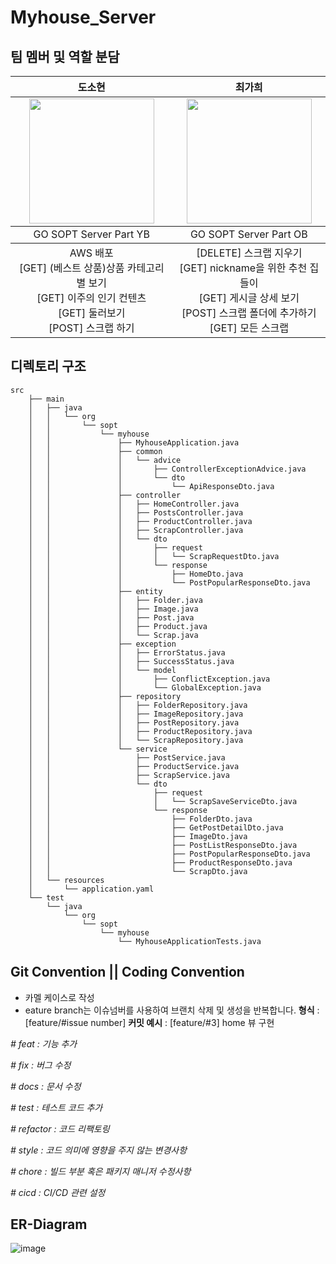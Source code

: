 # Myhouse_Server 

## 팀 멤버 및 역할 분담

<table>
<thead>
<tr>
<th align="center">도소현</th>
<th align="center">최가희</th>
</tr>
</thead>
<tbody>
<tr>
<td align="center"><img src = https://github.com/sohyundoh/sohyundoh/assets/79795051/478d604c-af15-469d-98b3-4be51a64ac37 width = 200/></td>
<td align="center"><img src = https://github.com/sohyundoh/Readme_Check/assets/79795051/5762cdb3-a87a-4554-96bd-457e90d9a97c width = 200/></td>
</tr>
</tbody>
<tbody>
<tr>
<td align="center">GO SOPT Server Part YB</td>
<td align="center">GO SOPT Server Part OB</td>
</tr>
</tbody>
<tbody>
<tr>
<td align="center">AWS 배포<br/> [GET] (베스트 상품)상품 카테고리별 보기<br/> [GET] 이주의 인기 컨텐츠<br/> [GET] 둘러보기<br/> [POST] 스크랩 하기</td>
<td align="center">[DELETE] 스크랩 지우기 <br/>
[GET] nickname을 위한 추천 집들이<br/>
[GET] 게시글 상세 보기<br/>
[POST] 스크랩 폴더에 추가하기<br/>
[GET] 모든 스크랩</td>
</tr>
</tbody>
</table>

## 디렉토리 구조
```
src
    ├── main
    │   ├── java
    │   │   └── org
    │   │       └── sopt
    │   │           └── myhouse
    │   │               ├── MyhouseApplication.java
    │   │               ├── common
    │   │               │   └── advice
    │   │               │       ├── ControllerExceptionAdvice.java
    │   │               │       └── dto
    │   │               │           └── ApiResponseDto.java
    │   │               ├── controller
    │   │               │   ├── HomeController.java
    │   │               │   ├── PostsController.java
    │   │               │   ├── ProductController.java
    │   │               │   ├── ScrapController.java
    │   │               │   └── dto
    │   │               │       ├── request
    │   │               │       │   └── ScrapRequestDto.java
    │   │               │       └── response
    │   │               │           ├── HomeDto.java
    │   │               │           └── PostPopularResponseDto.java
    │   │               ├── entity
    │   │               │   ├── Folder.java
    │   │               │   ├── Image.java
    │   │               │   ├── Post.java
    │   │               │   ├── Product.java
    │   │               │   └── Scrap.java
    │   │               ├── exception
    │   │               │   ├── ErrorStatus.java
    │   │               │   ├── SuccessStatus.java
    │   │               │   └── model
    │   │               │       ├── ConflictException.java
    │   │               │       └── GlobalException.java
    │   │               ├── repository
    │   │               │   ├── FolderRepository.java
    │   │               │   ├── ImageRepository.java
    │   │               │   ├── PostRepository.java
    │   │               │   ├── ProductRepository.java
    │   │               │   └── ScrapRepository.java
    │   │               └── service
    │   │                   ├── PostService.java
    │   │                   ├── ProductService.java
    │   │                   ├── ScrapService.java
    │   │                   └── dto
    │   │                       ├── request
    │   │                       │   └── ScrapSaveServiceDto.java
    │   │                       └── response
    │   │                           ├── FolderDto.java
    │   │                           ├── GetPostDetailDto.java
    │   │                           ├── ImageDto.java
    │   │                           ├── PostListResponseDto.java
    │   │                           ├── PostPopularResponseDto.java
    │   │                           ├── ProductResponseDto.java
    │   │                           └── ScrapDto.java
    │   └── resources
    │       └── application.yaml
    └── test
        └── java
            └── org
                └── sopt
                    └── myhouse
                        └── MyhouseApplicationTests.java
```

## Git Convention || Coding Convention
- 카멜 케이스로 작성
- eature branch는 이슈넘버를 사용하여 브랜치 삭제 및 생성을 반복합니다.
**형식** : [feature/#issue number] 
**커밋 예시** : [feature/#3] home 뷰 구현

*# feat : 기능 추가*

*# fix : 버그 수정*

*# docs : 문서 수정*

*# test : 테스트 코드 추가*

*# refactor : 코드 리팩토링*

*# style : 코드 의미에 영향을 주지 않는 변경사항*

*# chore : 빌드 부분 혹은 패키지 매니저 수정사항*

*# cicd : CI/CD 관련 설정*

## ER-Diagram
![image](https://github.com/sohyundoh/Readme_Check/assets/79795051/2c9e7124-ba92-40ef-95ed-0ac0552ade29)


